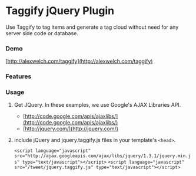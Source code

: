 Taggify jQuery Plugin
=====================

Use Taggify to tag items and generate a tag cloud without need for any server side code or database.

### Demo ###
	
[http://alexwelch.com/taggify](http://alexwelch.com/taggify)
	
### Features ###


### Usage ###

1. Get JQuery. In these examples, we use Google's AJAX Libraries API.
	- [http://code.google.com/apis/ajaxlibs/](http://code.google.com/apis/ajaxlibs/)
	- [http://jquery.com/](http://jquery.com/)
	
2. include jQuery and jquery.taggify.js files in your template's `<head>`.
	
	`<script language="javascript" src="http://ajax.googleapis.com/ajax/libs/jquery/1.3.1/jquery.min.js" type="text/javascript"></script>`
	`<script language="javascript" src="/tweet/jquery.taggify.js" type="text/javascript"></script>`